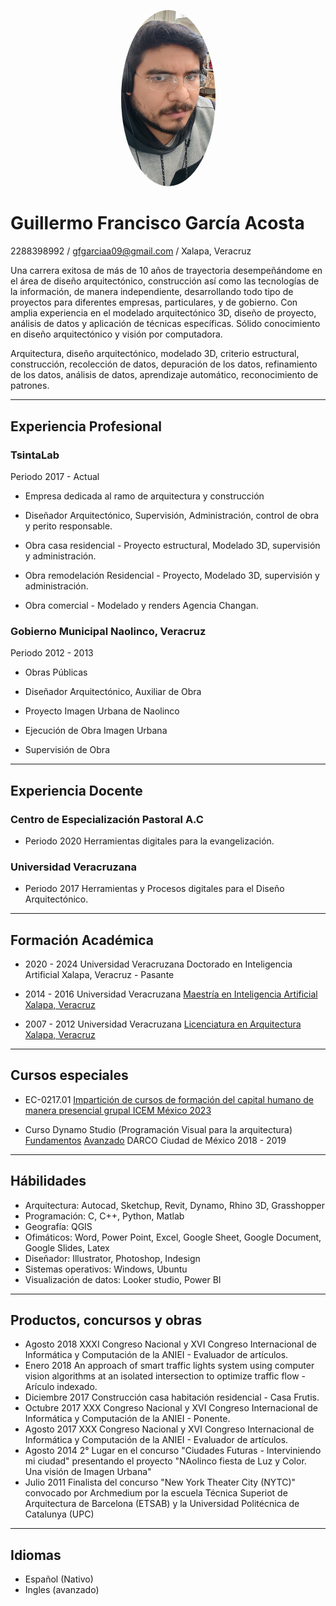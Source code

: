 <p align="center">
<img src="Figuras/foto.jpg" alt="Descripción de la imagen" width="151" height="282.3" style="border-radius:50%;" />
</p>

# Guillermo Francisco García Acosta
2288398992 / gfgarciaa09@gmail.com / Xalapa, Veracruz

Una carrera exitosa de más de 10 años de trayectoria desempeñándome en el área de diseño arquitectónico, construcción así como las tecnologías de la información, de manera independiente, desarrollando todo tipo de proyectos para diferentes empresas, particulares, y de gobierno. Con amplia experiencia en el modelado arquitectónico 3D, diseño de proyecto, análisis de datos y aplicación de técnicas específicas. Sólido conocimiento en diseño arquitectónico y visión por computadora.

Arquitectura, diseño arquitectónico, modelado 3D, criterio estructural, construcción, recolección de datos, depuración de los datos, refinamiento de los datos, análisis de datos, aprendizaje automático, reconocimiento de patrones.

---

## Experiencia Profesional
### TsintaLab
Periodo 2017 - Actual
- Empresa dedicada al ramo de arquitectura y construcción

- Diseñador Arquitectónico, Supervisión, Administración, control de obra y perito responsable.

- Obra casa residencial - Proyecto estructural, Modelado 3D, supervisión y administración.
- Obra remodelación Residencial - Proyecto, Modelado 3D, supervisión y administración.
- Obra comercial - Modelado y renders Agencia Changan.

### Gobierno Municipal Naolinco, Veracruz
Periodo 2012 - 2013
- Obras Públicas
- Diseñador Arquitectónico, Auxiliar de Obra

- Proyecto Imagen Urbana de Naolinco
- Ejecución de Obra Imagen Urbana
- Supervisión de Obra

---

## Experiencia Docente
### Centro de Especialización Pastoral A.C
- Periodo 2020
Herramientas digitales para la evangelización.

### Universidad Veracruzana
- Periodo 2017
Herramientas y Procesos digitales para el Diseño Arquitectónico.

---

## Formación Académica
- 2020 - 2024
Universidad Veracruzana
Doctorado en Inteligencia Artificial
Xalapa, Veracruz - Pasante

- 2014 - 2016
Universidad Veracruzana
[Maestría en Inteligencia Artificial
Xalapa, Veracruz](https://github.com/TsintaLab/cvu-guillermo-francisco-garcia-acosta/blob/main/Figuras/fAcademica/Diapositiva3.PNG)

- 2007 - 2012
Universidad Veracruzana
[Licenciatura en Arquitectura
Xalapa, Veracruz](https://github.com/TsintaLab/cvu-guillermo-francisco-garcia-acosta/blob/main/Figuras/fAcademica/Diapositiva4.PNG)

---

## Cursos especiales
- EC-0217.01
[Impartición de cursos de formación del capital humano de manera presencial grupal
ICEM México
2023](https://github.com/TsintaLab/cvu-guillermo-francisco-garcia-acosta/blob/main/Figuras/Cursos/CVU1.png)

- Curso Dynamo Studio (Programación Visual para la arquitectura) [Fundamentos](https://github.com/TsintaLab/cvu-guillermo-francisco-garcia-acosta/blob/main/Figuras/Cursos/Diapositiva1_1.PNG) [Avanzado](https://github.com/TsintaLab/cvu-guillermo-francisco-garcia-acosta/blob/main/Figuras/Cursos/Diapositiva2_2.PNG)
DARCO
Ciudad de México
2018 - 2019

---

## Hábilidades
- Arquitectura: Autocad, Sketchup, Revit, Dynamo, Rhino 3D, Grasshopper
- Programación: C, C++, Python, Matlab
- Geografía: QGIS 
- Ofimáticos: Word, Power Point, Excel, Google Sheet, Google Document, Google Slides, Latex
- Diseñador: Illustrator, Photoshop, Indesign
- Sistemas operativos: Windows, Ubuntu
- Visualización de datos: Looker studio, Power BI

---

## Productos, concursos y obras
- Agosto 2018 XXXI Congreso Nacional y XVI Congreso Internacional de Informática y Computación de la ANIEI - Evaluador de artículos.
- Enero 2018 An approach of smart traffic lights system using computer vision algorithms at an isolated intersection to optimize traffic flow - Arículo indexado.
- Diciembre 2017 Construcción casa habitación residencial - Casa Frutis.
- Octubre 2017 XXX Congreso Nacional y XVI Congreso Internacional de Informática y Computación de la ANIEI - Ponente.
- Agosto 2017 XXX Congreso Nacional y XVI Congreso Internacional de Informática y Computación de la ANIEI - Evaluador de artículos.
- Agosto 2014 2° Lugar en el concurso "Ciudades Futuras - Interviniendo mi ciudad" presentando el proyecto "NAolinco fiesta de Luz y Color. Una visión de Imagen Urbana"
- Julio 2011 Finalista del concurso "New York Theater City (NYTC)" convocado por Archmedium por la escuela Técnica Superiot de Arquitectura de Barcelona (ETSAB) y la Universidad Politécnica de Catalunya (UPC)

---

## Idiomas
- Español (Nativo)
- Ingles (avanzado)
